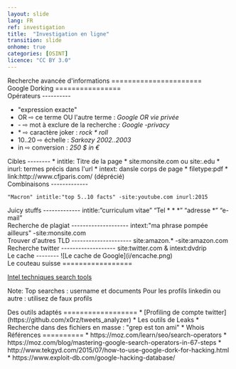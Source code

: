 ```yaml
---
layout: slide
lang: FR
ref: investigation
title:  "Investigation en ligne"
transition: slide
onhome: true
categories: [OSINT]
licence: "CC BY 3.0"
---
```


<section data-markdown>
Recherche avancée d'informations
======================
</section>

<section data-markdown>
Google Dorking
================
</section>

<section data-markdown>
Opérateurs
----------

  * "expression exacte"
  * OR &#8680; ce terme OU l'autre terme : *Google OR vie privée*
  * \- &#8680; mot à exclure de la recherche : *Google -privacy*
  * \* &#8680; caractère joker : <em>rock * roll</em>
  * 10..20 &#8680; échelle :  *Sarkozy 2002..2003*
  * in  &#8680; conversion : *250 $ in €*
</section>

<section data-markdown>
Cibles
--------
  * intitle: Titre de la page
  * site:monsite.com ou site:.edu
  * inurl: termes précis dans l'url
  * intext: dansle corps de page
  * filetype:pdf
  * link:http://www.cfjparis.com/ (déprécié)
</section>

<section data-markdown>
Combinaisons
-------------  

    "Macron" intitle:"top 5..10 facts" -site:youtube.com inurl:2015
</section>

<section data-markdown>
Juicy stuffs
-------------  
    intitle:”curriculum vitae” “Tel * * *” “adresse *” “e-mail” 
</section>

<section data-markdown>
Recherche de plagiat
--------------------
    intext:"ma phrase pompée ailleurs" -site:monsite.com 
</section>

<section data-markdown>
Trouver d'autres TLD
---------------------
    site:amazon.* -site:amazon.com
</section>

<section data-markdown>
Recherche twitter
-------------------
    site:twitter.com & intext:dvdrip
</section>

<section data-markdown>
Le cache
--------
![Le cache de Google](i/encache.png)
</section>

<section data-markdown>
Le couteau suisse
=================   

[Intel techniques search tools](https://inteltechniques.com/menu.html)

Note: Top searches : username et documents
Pour les profils linkedin ou autre : utilisez de faux profils
</section>

<section data-markdown>
Des outils adaptés
==================
  * [Profiling de compte twitter](https://github.com/x0rz/tweets_analyzer)
  * Les outils de Leaks
  * Recherche dans des fichiers en masse : "grep est ton ami"
  * Whois
</section>

<section data-markdown>
Références
==========
  * https://moz.com/learn/seo/search-operators
  * https://moz.com/blog/mastering-google-search-operators-in-67-steps
  * http://www.tekgyd.com/2015/07/how-to-use-google-dork-for-hacking.html
  * https://www.exploit-db.com/google-hacking-database/
  </section>
